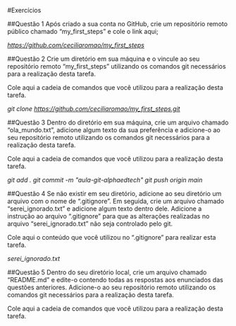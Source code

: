 #Exercícios

##Questão 1
Após criado a sua conta no GitHub, crie um repositório remoto público chamado “my_first_steps” e cole o link aqui;

<i>https://github.com/ceciliaromao/my_first_steps</i>

##Questão 2
Crie um diretório em sua máquina e o vincule ao seu repositório remoto “my_first_steps” utilizando os comandos git necessários para a realização desta tarefa. 

Cole aqui a cadeia de comandos que você utilizou para a realização desta tarefa.

<i>git clone https://github.com/ceciliaromao/my_first_steps.git </i>

##Questão 3
Dentro do diretório em sua máquina, crie um arquivo chamado “ola_mundo.txt”, adicione algum texto da sua preferência e adicione-o ao seu repositório remoto utilizando os comandos git necessários para a realização desta tarefa. 

Cole aqui a cadeia de comandos que você utilizou para a realização desta tarefa.

<i>git add .
git commit -m "aula-git-alphaedtech"
git push origin main</i>

##Questão 4
Se não existir em seu diretório, adicione ao seu diretório um arquivo com o nome de “.gitignore”. Em seguida, crie um arquivo chamado “serei_ignorado.txt” e adicione algum texto dentro dele. Adicione a instrução ao arquivo “.gitignore” para que as alterações realizadas no arquivo “serei_ignorado.txt” não seja controlado pelo git. 

Cole aqui o conteúdo que você utilizou no “.gitignore” para realizar esta tarefa.

<i>serei_ignorado.txt</i>

##Questão 5
Dentro do seu diretório local, crie um arquivo chamado “README.md” e edite-o contendo todas as respostas aos enunciados das questões anteriores. Adicione-o ao seu repositório remoto utilizando os comandos git necessários para a realização desta tarefa.

Cole aqui a cadeia de comandos que você utilizou para a realização desta tarefa.

<i></i>